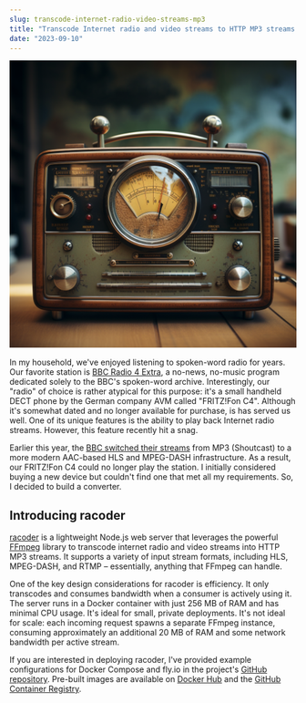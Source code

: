 ```yaml
---
slug: transcode-internet-radio-video-streams-mp3
title: "Transcode Internet radio and video streams to HTTP MP3 streams with racoder"
date: "2023-09-10"
---
```


![A retro-futuristic radio](./radio-midjourney.png)

In my household, we've enjoyed listening to spoken-word radio for years. Our favorite station is [BBC Radio 4 Extra](https://www.bbc.co.uk/sounds/play/live:bbc_radio_four_extra), a no-news, no-music program dedicated solely to the BBC's spoken-word archive. Interestingly, our "radio" of choice is rather atypical for this purpose: it's a small handheld DECT phone by the German company AVM called "FRITZ!Fon C4". Although it's somewhat dated and no longer available for purchase, is has served us well. One of its unique features is the ability to play back Internet radio streams. However, this feature recently hit a snag.

Earlier this year, the [BBC switched their streams](https://www.bbc.co.uk/sounds/help/questions/recent-changes-to-bbc-sounds/shoutcast-closure) from MP3 (Shoutcast) to a more modern AAC-based HLS and MPEG-DASH infrastructure. As a result, our FRITZ!Fon C4 could no longer play the station. I initially considered buying a new device but couldn't find one that met all my requirements. So, I decided to build a converter.

## Introducing racoder

[racoder](https://github.com/paulgalow/racoder) is a lightweight Node.js web server that leverages the powerful [FFmpeg](https://ffmpeg.org/) library to transcode internet radio and video streams into HTTP MP3 streams. It supports a variety of input stream formats, including HLS, MPEG-DASH, and RTMP – essentially, anything that FFmpeg can handle.

One of the key design considerations for racoder is efficiency. It only transcodes and consumes bandwidth when a consumer is actively using it. The server runs in a Docker container with just 256 MB of RAM and has minimal CPU usage. It's ideal for small, private deployments. It's not ideal for scale: each incoming request spawns a separate FFmpeg instance, consuming approximately an additional 20 MB of RAM and some network bandwidth per active stream.

If you are interested in deploying racoder, I've provided example configurations for Docker Compose and fly.io in the project's [GitHub repository](https://github.com/paulgalow/racoder). Pre-built images are available on [Docker Hub](https://hub.docker.com/repository/docker/paulgalow/racoder/general) and the [GitHub Container Registry](https://github.com/paulgalow/racoder/pkgs/container/racoder/versions?filters%5Bversion_type%5D=tagged).
